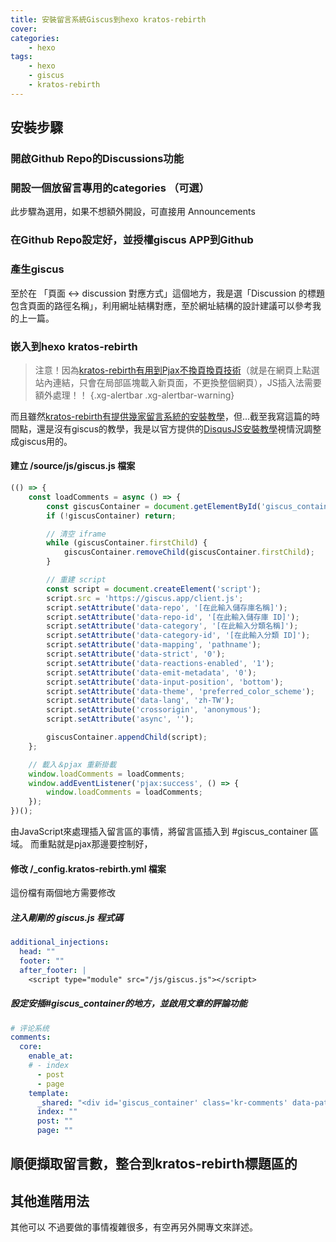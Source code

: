 ```yaml
---
title: 安裝留言系統Giscus到hexo kratos-rebirth
cover:
categories:
    - hexo
tags:
    - hexo
    - giscus
    - kratos-rebirth
---
```


## 安裝步驟
### 開啟Github Repo的Discussions功能
### 開設一個放留言專用的categories （可選）
此步驟為選用，如果不想額外開設，可直接用 Announcements

### 在Github Repo設定好，並授權giscus APP到Github
### 產生giscus
至於在 「頁面 ↔️ discussion 對應方式」這個地方，我是選「Discussion 的標題包含頁面的路徑名稱」，利用網址結構對應，至於網址結構的設計建議可以參考我的上一篇。

### 嵌入到hexo kratos-rebirth
> 注意！因為[kratos-rebirth有用到Pjax不換頁換頁技術](https://wiki.krt.moe/posts/pjax-events/)（就是在網頁上點選站內連結，只會在局部區塊載入新頁面，不更換整個網頁），JS插入法需要額外處理！！
{.xg-alertbar .xg-alertbar-warning}

而且雖然[kratos-rebirth有提供幾家留言系統的安裝教學](https://eco.krt.moe/categories/%E8%AF%84%E8%AE%BA/)，但...截至我寫這篇的時間點，還是沒有giscus的教學，我是以官方提供的[DisqusJS安裝教學](https://eco.krt.moe/posts/comment-disqusjs/)視情況調整成giscus用的。

#### 建立 /source/js/giscus.js 檔案
```JavaScript /source/js/giscus.js
(() => {
    const loadComments = async () => {
        const giscusContainer = document.getElementById('giscus_container');
        if (!giscusContainer) return;

        // 清空 iframe
        while (giscusContainer.firstChild) {
            giscusContainer.removeChild(giscusContainer.firstChild);
        }

        // 重建 script
        const script = document.createElement('script');
        script.src = 'https://giscus.app/client.js';
        script.setAttribute('data-repo', '[在此輸入儲存庫名稱]');
        script.setAttribute('data-repo-id', '[在此輸入儲存庫 ID]');
        script.setAttribute('data-category', '[在此輸入分類名稱]');
        script.setAttribute('data-category-id', '[在此輸入分類 ID]');
        script.setAttribute('data-mapping', 'pathname');
        script.setAttribute('data-strict', '0');
        script.setAttribute('data-reactions-enabled', '1');
        script.setAttribute('data-emit-metadata', '0');
        script.setAttribute('data-input-position', 'bottom');
        script.setAttribute('data-theme', 'preferred_color_scheme');
        script.setAttribute('data-lang', 'zh-TW');
        script.setAttribute('crossorigin', 'anonymous');
        script.setAttribute('async', '');

        giscusContainer.appendChild(script);
    };

    // 載入＆pjax 重新掛載
    window.loadComments = loadComments;
    window.addEventListener('pjax:success', () => {
        window.loadComments = loadComments;
    });
})();
```

由JavaScript來處理插入留言區的事情，將留言區插入到 #giscus_container 區域。
而重點就是pjax那邊要控制好，

#### 修改 /_config.kratos-rebirth.yml 檔案
這份檔有兩個地方需要修改

##### 注入剛剛的 giscus.js 程式碼
```yml /_config.kratos-rebirth.yml
additional_injections:
  head: ""
  footer: ""
  after_footer: |
    <script type="module" src="/js/giscus.js"></script>
```

##### 設定安插#giscus_container的地方，並啟用文章的評論功能
```yml /_config.kratos-rebirth.yml
# 评论系统
comments:
  core:
    enable_at:
    # - index
      - post
      - page
    template:
      _shared: "<div id='giscus_container' class='kr-comments' data-path='$PATH' data-full-path='$PATH_FULL'></div>"
      index: ""
      post: ""
      page: ""
```

## 順便擷取留言數，整合到kratos-rebirth標題區的

## 其他進階用法
其他可以
不過要做的事情複雜很多，有空再另外開專文來詳述。


